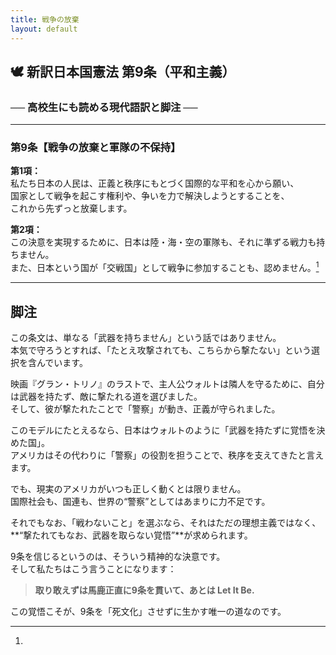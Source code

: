 ```yaml
---
title: 戦争の放棄
layout: default
---
```


## 🕊️ 新訳日本国憲法 第9条（平和主義）  
### ── 高校生にも読める現代語訳と脚注 ──

---

### 第9条【戦争の放棄と軍隊の不保持】

**第1項：**  
私たち日本の人民は、正義と秩序にもとづく国際的な平和を心から願い、  
国家として戦争を起こす権利や、争いを力で解決しようとすることを、  
これから先ずっと放棄します。

**第2項：**  
この決意を実現するために、日本は陸・海・空の軍隊も、それに準ずる戦力も持ちません。  
また、日本という国が「交戦国」として戦争に参加することも、認めません。[^9note]

---

## 脚注

[^9note]:  
この条文は、単なる「武器を持ちません」という話ではありません。  
本気で守ろうとすれば、「たとえ攻撃されても、こちらから撃たない」という選択を含んでいます。  

映画『グラン・トリノ』のラストで、主人公ウォルトは隣人を守るために、自分は武器を持たず、敵に撃たれる道を選びました。  
そして、彼が撃たれたことで「警察」が動き、正義が守られました。  

このモデルにたとえるなら、日本はウォルトのように「武器を持たずに覚悟を決めた国」。  
アメリカはその代わりに「警察」の役割を担うことで、秩序を支えてきたと言えます。  

でも、現実のアメリカがいつも正しく動くとは限りません。  
国際社会も、国連も、世界の“警察”としてはあまりに力不足です。  

それでもなお、「戦わないこと」を選ぶなら、それはただの理想主義ではなく、  
**“撃たれてもなお、武器を取らない覚悟”**が求められます。  

9条を信じるというのは、そういう精神的な決意です。  
そして私たちはこう言うことになります：

> **取り敢えずは馬鹿正直に9条を貫いて、あとは Let It Be.**  

この覚悟こそが、9条を「死文化」させずに生かす唯一の道なのです。
